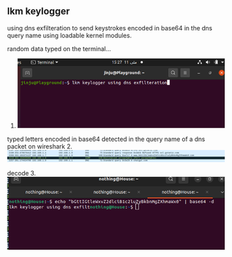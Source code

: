 ## lkm keylogger 

using dns exfilteration to send keystrokes encoded in base64 in the dns query name using loadable kernel modules.


random data typed on the terminal...
1. ![Screenshot 1](./images/Screenshot%20from%202025-05-11%2015-27-09.png)


typed letters encoded in base64 detected in the query name of a dns packet on wireshark
2. ![Screenshot 2](./images/Screenshot%20from%202025-05-11%2015-23-02.png)


decode 
3. ![Screenshot 3](./images/Screenshot%20from%202025-05-11%2015-26-52.png)

